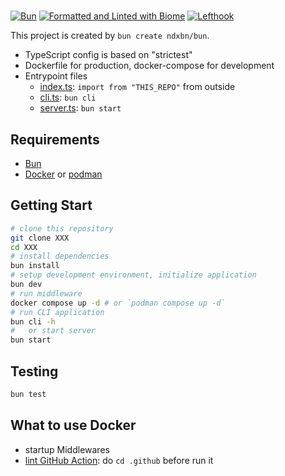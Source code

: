 <!--
README は `bun create ndxbn/bun` で生成されたプロジェクトに新しくジョインしてきた開発者のために書きます。
`bun create ndxbn/bun` 自体の開発者のためのものではありません。
-->
#
[![Bun](https://img.shields.io/badge/Bun-000000?logo=bun&logoColor=white&labelColor=grey)](https://bun.sh/)
[![Formatted and Linted with Biome](https://img.shields.io/badge/Biome-60a5fa?logo=biome&labelColor=grey)](https://biomejs.dev/)
[![Lefthook](https://img.shields.io/badge/Lefthook-ff1e1e?logo=Lefthook&logoColor=ff1e1e&labelColor=grey)](https://lefthook.dev/)

This project is created by `bun create ndxbn/bun`.

- TypeScript config is based on "strictest"
- Dockerfile for production, docker-compose for development
- Entrypoint files
  - [index.ts](./src/index.ts): `import from "THIS_REPO"` from outside
  - [cli.ts](src/cli.ts): `bun cli`
  - [server.ts](src/server.ts): `bun start`

## Requirements

- [Bun](https://bun.sh/)
- [Docker](https://docker.com/) or [podman](https://podman.io/)

## Getting Start

```bash
# clone this repository
git clone XXX
cd XXX
# install dependencies
bun install
# setup development environment, initialize application
bun dev
# run middleware
docker compose up -d # or `podman compose up -d`
# run CLI application
bun cli -h
#   or start server
bun start
```

## Testing

```bash
bun test
```

## What to use Docker

- startup Middlewares
- [lint GitHub Action](./.github/lint.compose.yaml): do `cd .github` before run it
